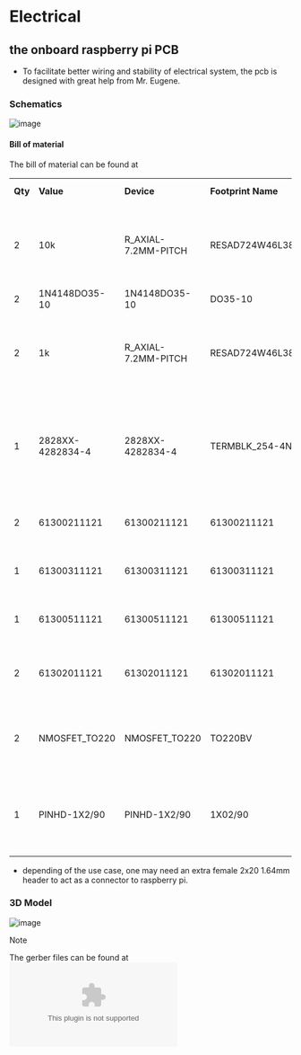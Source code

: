 # Electrical

## the onboard raspberry pi PCB
- To facilitate better wiring and stability of electrical system, the pcb is designed with great help from Mr. Eugene.

### Schematics
![image](https://github.com/user-attachments/assets/fc26c7e2-d6d2-4aa7-8678-e5d6c1d73ada)

#### Bill of material
The bill of material can be found at
<p>
<table>
<tr><td><b>Qty</b></td><td><b>Value</b></td><td><b>Device</b></td><td><b>Footprint Name</b></td><td><b>Parts</b></td><td><b>Detailed Description</b></td><td><b>CATEGORY</b></td><td><b>CREATED_BY</b></td><td><b>DATASHEET</b></td><td><b>DESCRIPTION</b></td><td><b>DIGIKEY_PART_NUMBER</b></td><td><b>DIGI_KEY_PART_NUMBER</b></td><td><b>DRAIN_CURRENT</b></td><td><b>IC_MAX</b></td><td><b>MANUFACTURER</b></td><td><b>MPN</b></td><td><b>OPERATING_TEMPERATURE</b></td><td><b>PACKAGE_SIZE</b></td><td><b>PACKAGE_TYPE</b></td><td><b>PART_STATUS</b></td><td><b>PITCH</b></td><td><b>POPULARITY</b></td><td><b>ROHS</b></td><td><b>SERIES</b></td><td><b>SUBCATEGORY</b></td><td><b>TEMPERATURE_COEFFICIENT</b></td><td><b>THERMALLOSS</b></td><td><b>TOLERANCE</b></td><td><b>TYPE</b></td><td><b>VCEO_MAX</b></td></tr>
<tr><td>2</td><td>10k</td><td>R_AXIAL-7.2MM-PITCH</td><td>RESAD724W46L381D178B</td><td>R6, R8</td><td>Resistor Fixed - Generic</td><td>Resistors</td><td></td><td></td><td>Axial Resistor 7.24 mm pitch 3.81 mm body length 1.78 mm body diameter</td><td></td><td></td><td></td><td></td><td></td><td></td><td></td><td>AXIAL</td><td>THT</td><td></td><td></td><td></td><td></td><td></td><td></td><td></td><td></td><td></td><td></td><td></td></tr>
<tr><td>2</td><td>1N4148DO35-10</td><td>1N4148DO35-10</td><td>DO35-10</td><td>D3, D4</td><td>DIODE</td><td></td><td></td><td></td><td></td><td></td><td></td><td></td><td></td><td></td><td></td><td></td><td></td><td></td><td></td><td></td><td>21</td><td></td><td></td><td></td><td></td><td></td><td></td><td></td><td></td></tr>
<tr><td>2</td><td>1k</td><td>R_AXIAL-7.2MM-PITCH</td><td>RESAD724W46L381D178B</td><td>R5, R7</td><td>Resistor Fixed - Generic</td><td>Resistors</td><td></td><td></td><td>Axial Resistor 7.24 mm pitch 3.81 mm body length 1.78 mm body diameter</td><td></td><td></td><td></td><td></td><td></td><td></td><td></td><td>AXIAL</td><td>THT</td><td></td><td></td><td></td><td></td><td></td><td></td><td></td><td></td><td></td><td></td><td></td></tr>
<tr><td>1</td><td>2828XX-4282834-4</td><td>2828XX-4282834-4</td><td>TERMBLK_254-4N</td><td>5V,12VTERBLK</td><td>4 Position Wire to Board Terminal Block Horizontal with Board</td><td>Fixed Terminal Blocks</td><td></td><td>https://www.te.com/usa-en/product-282834-4.datasheet.pdf</td><td>4 Position Wire to Board Terminal Block Horizontal with Board 0.100" (2.54mm) Through Hole</td><td></td><td></td><td></td><td></td><td>TE Connectivity AMP Connectors</td><td>282834-4</td><td>-40�C ~ 105�C</td><td>NA</td><td>THT</td><td>ACTIVE</td><td>0.100" (2.54mm) </td><td></td><td>COMPLIANT</td><td>Buchanan</td><td>Terminal Blocks</td><td></td><td></td><td></td><td>Through Hole Screw - Rising Cage Clamp Side wire entry Horizontal with Board</td><td></td></tr>
<tr><td>2</td><td>61300211121</td><td>61300211121</td><td>61300211121</td><td>5VSOLENOID, 12VSOLENOID</td><td>CONN HEADER VERT 2POS 2.54MM</td><td></td><td>PCBLayout.com</td><td></td><td></td><td></td><td>732-5315-ND</td><td></td><td></td><td>Wurth Electronics Inc.</td><td>61300211121</td><td></td><td></td><td></td><td></td><td></td><td></td><td></td><td></td><td></td><td></td><td></td><td></td><td></td><td></td></tr>
<tr><td>1</td><td>61300311121</td><td>61300311121</td><td>61300311121</td><td>SERVO</td><td>CONN HEADER VERT 3POS 2.54MM</td><td></td><td>PCBLayout.com</td><td></td><td></td><td></td><td>732-5316-ND</td><td></td><td></td><td>Wurth Electronics Inc.</td><td>61300311121</td><td></td><td></td><td></td><td></td><td></td><td></td><td></td><td></td><td></td><td></td><td></td><td></td><td></td><td></td></tr>
<tr><td>1</td><td>61300511121</td><td>61300511121</td><td>61300511121</td><td>AMG8833</td><td>CONN HEADER VERT 5POS 2.54MM</td><td></td><td>PCBLayout.com</td><td></td><td></td><td></td><td>732-5318-ND</td><td></td><td></td><td>Wurth Electronics Inc.</td><td>61300511121</td><td></td><td></td><td></td><td></td><td></td><td></td><td></td><td></td><td></td><td></td><td></td><td></td><td></td><td></td></tr>
<tr><td>2</td><td>61302011121</td><td>61302011121</td><td>61302011121</td><td>GPIO_EVEN, GPIO_ODD</td><td>CONN HEADER VERT 20POS 2.54MM</td><td></td><td>PCBLayout.com</td><td></td><td></td><td>732-5329-ND</td><td></td><td></td><td></td><td>Wurth Electronics Inc.</td><td>61302011121</td><td></td><td></td><td></td><td></td><td></td><td></td><td></td><td></td><td></td><td></td><td></td><td></td><td></td><td></td></tr>
<tr><td>2</td><td>NMOSFET_TO220</td><td>NMOSFET_TO220</td><td>TO220BV</td><td>Q1, Q2</td><td>N-Channel MOSFET - Generic</td><td>Transistor</td><td></td><td>https://www.diodes.com/assets/Package-Files/TO220-3.pdf</td><td>Generic N Channel MOSFET TO220 Package Through Hole</td><td></td><td></td><td></td><td></td><td></td><td></td><td></td><td>TO220</td><td>THT</td><td></td><td></td><td></td><td></td><td></td><td>MOSFET</td><td></td><td></td><td></td><td>N-Channel</td><td></td></tr>
<tr><td>1</td><td>PINHD-1X2/90</td><td>PINHD-1X2/90</td><td>1X02/90</td><td>JP1</td><td>PIN HEADER</td><td>Headers</td><td></td><td></td><td>Header-Right Angle-2 Position</td><td></td><td></td><td></td><td></td><td></td><td></td><td></td><td></td><td>THT</td><td></td><td>0.100" (2.54mm)</td><td></td><td></td><td></td><td>Headers-Male Pins</td><td></td><td></td><td></td><td>Board to Board or Cable-Unshrouded-Through Hole-Right Angle</td><td></td></tr>
</table>

- depending of the use case, one may need an extra female 2x20 1.64mm header to act as a connector to raspberry pi.



### 3D Model
![image](https://github.com/user-attachments/assets/a2e77d31-ac5e-45ef-9e9c-d4dd6226e882)

>[!Note]
>The gerber files can be found at ![PCB schematic v36_2025-03-21.zip](https://github.com/HarshitSrivastavaHS/CDE2310-Group13-24-25-Sem2/blob/720050d062ca994ac7edb281e0543ac8d054d7fe/Electrical/PCB%20schematic%20v36_2025-03-21.zip)
